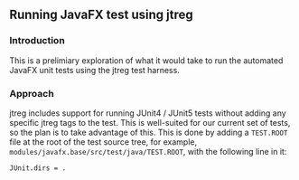 ## Running JavaFX test using jtreg

### Introduction

This is a prelimiary exploration of what it would take to run the automated JavaFX unit tests using the jtreg test harness.

### Approach

jtreg includes support for running JUnit4 / JUnit5 tests without adding any specific jtreg tags to the test. This is well-suited for our current set of tests, so the plan is to take advantage of this. This is done by adding a `TEST.ROOT` file at the root of the test source tree, for example, `modules/javafx.base/src/test/java/TEST.ROOT`, with the following line in it:

```
JUnit.dirs = .
```
